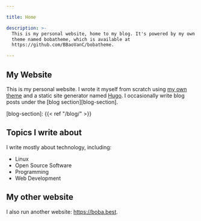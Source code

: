 ```yaml
---

title: Home

description: >-
  This is my personal website, home to my blog. It's powered by my own custom
  theme named bobatheme, which is available at
  https://github.com/BBaoVanC/bobatheme.

---
```


## My Website

This is my personal website. I wrote it myself from scratch using [my own
theme][bobatheme-github] and a static site generator named [Hugo][hugo-website].
I occasionally write blog posts under the [blog section][blog-section].

[bobatheme-github]: https://github.com/BBaoVanC/bobatheme
[hugo-website]: https://gohugo.io
[blog-section]: {{< ref "/blog/" >}}

## Topics I write about

I write mostly about technology, including:

- Linux
- Open Source Software
- Programming
- Web Development

## My other website

I also run another website: https://boba.best.
